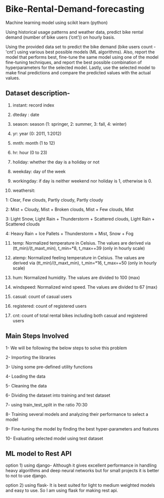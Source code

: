 # Bike-Rental-Demand-forecasting
Machine learning model using scikit learn (python)

Using historical usage patterns and weather data, predict bike rental demand (number of bike users (‘cnt’)) on hourly basis.

Using the provided data set to predict the bike demand (bike users count - 'cnt') using various best possible models (ML algorithms). Also, report the model that performs best, fine-tune the same model using one of the model fine-tuning techniques, and report the best possible combination of hyperparameters for the selected model. Lastly, use the selected model to make final predictions and compare the predicted values with the actual values.

## Dataset description-

1) instant: record index

2) dteday : date

3) season: season (1: springer, 2: summer, 3: fall, 4: winter)

4) yr: year (0: 2011, 1:2012)

5) mnth: month (1 to 12)

6) hr: hour (0 to 23)

7) holiday: whether the day is a holiday or not

8) weekday: day of the week

9) workingday: if day is neither weekend nor holiday is 1, otherwise is 0.

10) weathersit:

  1: Clear, Few clouds, Partly cloudy, Partly cloudy

  2: Mist + Cloudy, Mist + Broken clouds, Mist + Few clouds, Mist

  3: Light Snow, Light Rain + Thunderstorm + Scattered clouds, Light Rain + Scattered clouds

  4: Heavy Rain + Ice Pallets + Thunderstorm + Mist, Snow + Fog

11) temp: Normalized temperature in Celsius. The values are derived via (tt_min)/(t_maxt_min), t_min=*8, t_max=+39 (only in hourly scale)

12) atemp: Normalized feeling temperature in Celsius. The values are derived via (tt_min)/(t_maxt_min), t_min=*16, t_max=+50 (only in hourly scale)

13) hum: Normalized humidity. The values are divided to 100 (max)

14) windspeed: Normalized wind speed. The values are divided to 67 (max)

15) casual: count of casual users

16) registered: count of registered users

17) cnt: count of total rental bikes including both casual and registered users

## Main Steps Involved

1- We will be following the below steps to solve this problem

2- Importing the libraries

3- Using some pre-defined utility functions

4- Loading the data

5- Cleaning the data

6- Dividing the dataset into training and test dataset

7- using train_test_split in the ratio 70:30

8- Training several models and analyzing their performance to select a model

9- Fine-tuning the model by finding the best hyper-parameters and features

10- Evaluating selected model using test dataset


## ML model to Rest API

option 1) using django-
          Although it gives excellent performance in handling heavy algorithms and deep neural networks but for small projects it is               better to not to use django.
          
option 2) using flask-
          It is best suited for light to medium weighted models and easy to use.
          So I am using flask for making rest api.

